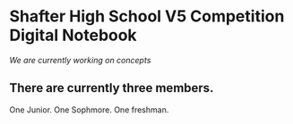 # Shafter High School V5 Competition Digital Notebook  

*We are currently working on concepts*

## There are currently three members.
One Junior.
One Sophmore.
One freshman. 

